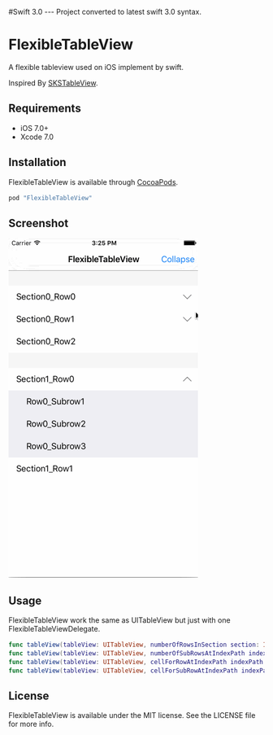 
#Swift 3.0 --- Project converted to latest swift 3.0 syntax.  


# FlexibleTableView

A flexible tableview used on iOS implement by swift.

Inspired By [SKSTableView](https://github.com/sakkaras/SKSTableView).

## Requirements
- iOS 7.0+
- Xcode 7.0

## Installation

FlexibleTableView is available through [CocoaPods](http://cocoapods.org).

```ruby
pod "FlexibleTableView"
```

## Screenshot
![FlexibleTableView](Screenshot.gif)

## Usage

FlexibleTableView work the same as UITableView but just with one FlexibleTableViewDelegate.

```swift
func tableView(tableView: UITableView, numberOfRowsInSection section: Int) -> Int
func tableView(tableView: UITableView, numberOfSubRowsAtIndexPath indexPath: NSIndexPath) -> Int
func tableView(tableView: UITableView, cellForRowAtIndexPath indexPath: NSIndexPath) -> UITableViewCell
func tableView(tableView: UITableView, cellForSubRowAtIndexPath indexPath: FlexibleIndexPath) -> UITableViewCell
```

## License

FlexibleTableView is available under the MIT license. See the LICENSE file for more info.
